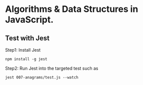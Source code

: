 # Algorithms & Data Structures in JavaScript.

## Test with Jest

Step1:  Install Jest

```
npm install -g jest
```

Step2: Run Jest into the targeted test such as

```
jest 007-anagrams/test.js --watch
```
